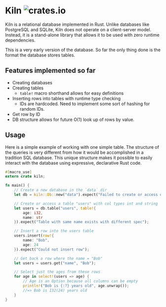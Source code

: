 # Kiln ![crates.io](https://img.shields.io/crates/v/kiln.svg?style=for-the-badge)

Kiln is a relational database implemented in Rust. Unlike databases like PostgreSQL and SQLite, Kiln does not operate on a client-server model. Instead, it is a stand-alone library that allows it to be used with zero runtime dependencies. 

This is a very early version of the database. So far the only thing done is the format the database stores tables.

## Features implemented so far

- Creating databases
- Creating tables
  - `table!` macro shorthand allows for easy definitions
- Inserting rows into tables with runtime type checking
  - IDs are hardcoded. Need to implement some sort of hashing for random IDs.
- Get row by ID
- DB structure allows for future O(1) look up of rows by value.

## Usage

Here is a simple example of working with one simple table. The structure of the queries is very different from how it would be accomplished in a tradition SQL database. This unique structure makes it possible to easily interact with the database using expressive, declarative Rust code.

```rust
#[macro_use]
extern crate kiln;

fn main() {
    // Create a new database in the `data` dir
    let db = kiln::Db::new("data").expect("Failed to create or access db");

    // Create or access a table "users" with col types int and string
    let users = db.table("users", table!{
        age: i32,
        name: str
    }).expect("Table with same name exists with different spec");

    // Insert a row into the users table
    users.insert(row!{
        name: "Bob",
        age: 24
    }).expect("Could not insert row");

    // Get back a row where the name = "Bob"
    let users = users.get("name", "Bob");

    // Select just the ages from these rows
    for age in select!(users => age) {
        // Age is an Option because all columns can be empty
        println!("Bob is {:?} years old", age.unwrap());
        //=> Bob is I32(24) years old
    }
}
```
